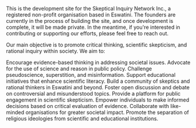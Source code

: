 This is the development site for the Skeptical Inquiry Network Inc., a registered non-profit organisation based in Eswatini. The founders are currently in the process of building the site, and once development is complete, it will be made private. In the meantime, if you're interested in contributing or supporting our efforts, please feel free to reach out.

Our main objective is to promote critical thinking, scientific skepticism, and rational inquiry within society. We aim to:

Encourage evidence-based thinking in addressing societal issues.
Advocate for the use of science and reason in public policy.
Challenge pseudoscience, superstition, and misinformation.
Support educational initiatives that enhance scientific literacy.
Build a community of skeptics and rational thinkers in Eswatini and beyond.
Foster open discussion and debate on controversial and misunderstood topics.
Provide a platform for public engagement in scientific skepticism.
Empower individuals to make informed decisions based on critical evaluation of evidence.
Collaborate with like-minded organisations for greater societal impact.
Promote the separation of religious ideologies from scientific and educational institutions.
